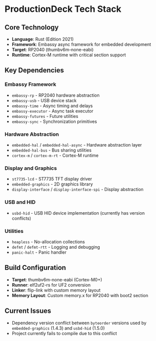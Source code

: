 # ProductionDeck Tech Stack

## Core Technology
- **Language**: Rust (Edition 2021)
- **Framework**: Embassy async framework for embedded development
- **Target**: RP2040 (thumbv6m-none-eabi)
- **Runtime**: Cortex-M runtime with critical section support

## Key Dependencies

### Embassy Framework
- `embassy-rp` - RP2040 hardware abstraction
- `embassy-usb` - USB device stack
- `embassy-time` - Async timing and delays
- `embassy-executor` - Async task executor
- `embassy-futures` - Future utilities
- `embassy-sync` - Synchronization primitives

### Hardware Abstraction
- `embedded-hal` / `embedded-hal-async` - Hardware abstraction layer
- `embedded-hal-bus` - Bus sharing utilities
- `cortex-m` / `cortex-m-rt` - Cortex-M runtime

### Display and Graphics
- `st7735-lcd` - ST7735 TFT display driver
- `embedded-graphics` - 2D graphics library
- `display-interface` / `display-interface-spi` - Display abstraction

### USB and HID
- `usbd-hid` - USB HID device implementation (currently has version conflicts)

### Utilities
- `heapless` - No-allocation collections
- `defmt` / `defmt-rtt` - Logging and debugging
- `panic-halt` - Panic handler

## Build Configuration
- **Target**: thumbv6m-none-eabi (Cortex-M0+)
- **Runner**: elf2uf2-rs for UF2 conversion
- **Linker**: flip-link with custom memory layout
- **Memory Layout**: Custom memory.x for RP2040 with boot2 section

## Current Issues
- Dependency version conflict between `byteorder` versions used by `embedded-graphics` (1.4.3) and `usbd-hid` (1.5.0)
- Project currently fails to compile due to this conflict